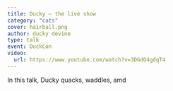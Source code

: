 ```yaml
---
title: Ducky – the live show
category: "cats"
cover: hairball.png
author: ducky devine
type: talk
event: DuckCon
video:
  url: https://www.youtube.com/watch?v=3DGdQ4gdqT4
---
```


In this talk, Ducky quacks, waddles, amd
